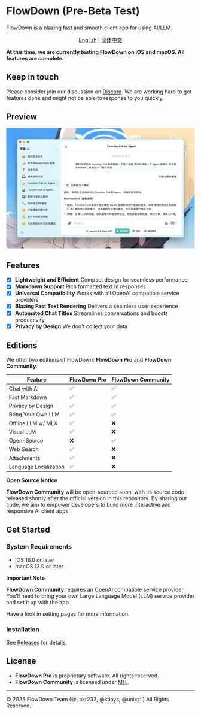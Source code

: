 # FlowDown (Pre-Beta Test)

FlowDown is a blazing fast and smooth client app for using AI/LLM.

<p align="center">
  <a href="README.md">English</a> |
  <a href="/Resources/i18n/zh-Hans/README.md">简体中文</a>
</p>

**At this time, we are currently testing FlowDown on iOS and macOS. All features are complete.**

## Keep in touch

Please consider join our discussion on [Discord](https://discord.gg/UHKMRyJcgc). We are working hard to get features done and might not be able to response to you quickly.

## Preview

![Preview](./Resources/SCR-20250115-lvgw.jpeg)

## Features

- [x] **Lightweight and Efficient** Compact design for seamless performance
- [x] **Markdown Support** Rich formatted text in responses
- [x] **Universal Compatibility** Works with all OpenAI compatible service providers
- [x] **Blazing Fast Text Rendering** Delivers a seamless user experience
- [x] **Automated Chat Titles** Streamlines conversations and boosts productivity
- [x] **Privacy by Design** We don't collect your data

## Editions

We offer two editions of FlowDown: **FlowDown Pro** and **FlowDown Community**.

| **Feature**           | **FlowDown Pro** | **FlowDown Community** |
| --------------------- | ---------------- | ---------------------- |
| Chat with AI          | ✅               | ✅                     |
| Fast Markdown         | ✅               | ✅                     |
| Privacy by Design     | ✅               | ✅                     |
| Bring Your Own LLM    | ✅               | ✅                     |
| Offline LLM w/ MLX    | ✅               | ❌                     |
| Visual LLM            | ✅               | ❌                     |
| Open-Source           | ❌               | ✅                     |
| Web Search            | ✅               | ❌                     |
| Attachments           | ✅               | ❌                     |
| Language Localization | ✅               | ❌                     |

**Open Source Notice**

**FlowDown Community** will be open-sourced soon, with its source code released shortly after the official version in this repository. By sharing our code, we aim to empower developers to build more interactive and responsive AI client apps.

## Get Started

### System Requirements

- iOS 16.0 or later
- macOS 13.0 or later

**Important Note**

**FlowDown Community** requires an OpenAI compatible service provider. You'll need to bring your own Large Language Model (LLM) service provider and set it up with the app.

Have a look in setting pages for more information.

### Installation

See [Releases](https://github.com/Lakr233/FlowDown-Beta/releases) for details.

## License

- **FlowDown Pro** is proprietary software. All rights reserved.
- **FlowDown Community** is licensed under [MIT](./LICENSE).

---

© 2025 FlowDown Team (@Lakr233, @ktiays, @unixzii) All Rights Reserved.

